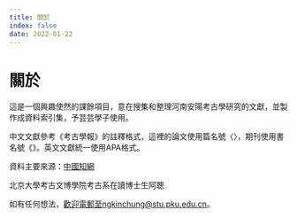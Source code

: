 ```yaml
---
title: 關於
index: false
date: 2022-01-22
---
```

# 關於
這是一個興趣使然的課餘項目，意在搜集和整理河南安陽考古學研究的文獻，並製作成資料索引集，予芸芸學子使用。

中文文獻參考《考古學報》的註釋格式，這裡的論文使用篇名號〈〉，期刊使用書名號《》。英文文獻統一使用APA格式。

資料主要來源：[中國知網](https://www.cnki.net/)

北京大學考古文博學院考古系在讀博士生阿聰

如有任何想法，歡迎電郵至ngkinchung@stu.pku.edu.cn。
